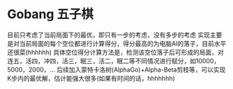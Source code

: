 # Gobang 五子棋
目前只考虑了当前局面下的最优，即只有一步的考虑，没有多步的考虑
实现主要是对当前局面的每个空位都进行计算得分，得分最高的为电脑AI的落子，目前水平还很菜(hhhhhh)
具体空位得分计算方法是，检测该空位落子后可形成的局面，对连五，活四，冲四，活三，眠三，活二，眠二等不同情况进行赋分，如10000，5000，2000，...
后续加入蒙特卡洛树(AlphaGo)+Alpha-Beta剪枝等，可以实现K步内的最优解，估计能强大很多(如果有时间的话，hhhhhhh)

